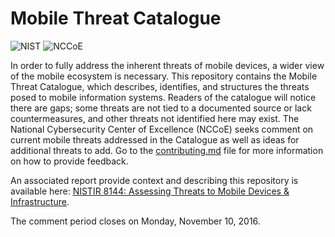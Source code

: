 # Mobile Threat Catalogue
![NIST](https://nccoe.nist.gov/sites/all/themes/custom/nccoe2x/asset/img/NIST_logo.svg)
![NCCoE](https://nccoe.nist.gov/sites/all/themes/custom/nccoe2x/asset/img/NCCoE-logo.svg)

In order to fully address the inherent threats of mobile devices, a wider view of the mobile ecosystem is necessary. This repository contains the Mobile Threat Catalogue,
which describes, identifies, and structures the threats posed to mobile information systems. Readers of the catalogue will notice there are gaps;
some threats are not tied to a documented source or lack countermeasures, and other threats not identified here may exist. The National Cybersecurity Center of Excellence (NCCoE) seeks comment on current
mobile threats addressed in the Catalogue as well as ideas for additional threats to add. Go to the [contributing.md](contributing.md) file for more information on how to provide feedback.

An associated report provide context and describing this repository is available here:
[NISTIR 8144: Assessing Threats to Mobile Devices & Infrastructure](https://nccoe.nist.gov/sites/default/files/library/mtc-nistir-8144-draft.pdf).

The comment period closes on Monday, November 10, 2016.
